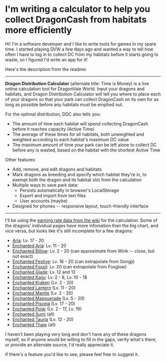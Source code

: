 # I'm writing a calculator to help you collect DragonCash from habitats more efficiently

Hi! I'm a software developer and I like to write tools for games in my spare time. I started playing DVW a few days ago and wanted a way to tell how often I have to log in to collect DC from my habitats before it starts going to waste, so I figured I'd write an app for it!

Here's the description from the readme:

---

**Dragon Distribution Calculator** (alternate title: Time is Money) is a live online calculation tool for DragonVale World. Input your dragons and habitats, and Dragon Distribution Calculator will tell you where to place each of your dragons so that your park can collect DragonCash on its own for as long as possible before any habitats must be emptied out.

For the optimal distribution, DDC also tells you:

* The amount of time each habitat will spend collecting DragonCash before it reaches capacity (Active Time)
* The average of these times for all habitats, both unweighted and weighted according to each habitat's maximum DC value
* The maximum amount of time your park can be left alone to collect DC before any is wasted, based on the habitat with the shortest Active Time

Other features:

* Add, remove, and edit dragons and habitats
* Mark dragons as breeding and specify which habitat they're in, to exempt both the dragon and its habitat slot from the calculation
* Multiple ways to save park data:
  * Persists automatically in browser's LocalStorage
  * Export and import from text files
  * User accounts (maybe)
* Designed for phones -- responsive layout, touch-friendly interface

---

I'll be using the [earning rate data from the wiki](http://dragonvaleworld.wikia.com/wiki/Dragon_Earning_Rates) for the calculation. Some of the dragons' individual pages have more infomation than the big chart, and vice versa, but looks like it's still incomplete for a few dragons:

- [Aria](http://dragonvaleworld.wikia.com/wiki/Aria_Dragon#Earning_Rates): Lv. 17 - 20
- [Enchanted Aria](http://dragonvaleworld.wikia.com/wiki/Aria_Dragon#Earning_Rates): Lv. 11 - 20
- [Enchanted Billow](http://dragonvaleworld.wikia.com/wiki/Billow_Dragon#Earning_Rates): Lv. 2 - 20 (can approximate from Wink -- close, but not exact)
- [Enchanted Festive](http://dragonvaleworld.wikia.com/wiki/Festive_Dragon#Earning_Rates): Lv. 16 - 20 (can extrapolate from Gongji)
- [Enchanted Fossil](http://dragonvaleworld.wikia.com/wiki/Fossil_Dragon#Earning_Rates): Lv. 20 (can extrapolate from Foxglow)
- [Enchanted Glade](http://dragonvaleworld.wikia.com/wiki/Glade_Dragon#Earning_Rates): Lv. 12 and 13
- [Enchanted Kaiju](http://dragonvaleworld.wikia.com/wiki/Kaiju_Dragon#Earning_Rates): Lv. 2 - 8, Lv. 10 - 18
- [Enchanted Kraken](http://dragonvaleworld.wikia.com/wiki/Kraken_Dragon#Earning_Rates) (Lv. 2 - 20)
- [Enchanted Lantern](http://dragonvaleworld.wikia.com/wiki/Lantern_Dragon#Earning_Rates) (Lv. 11 - 20)
- [Enchanted Mantle](http://dragonvaleworld.wikia.com/wiki/Mantle_Dragon#Earning_Rates) (Lv. 2 - 20)
- [Enchanted Masquerade](http://dragonvaleworld.wikia.com/wiki/Masquerade_Dragon#Earning_Rates) (Lv. 5 - 20)
- [Enchanted Pisceia](http://dragonvaleworld.wikia.com/wiki/Pisceia_Dragon#Earning_Rates) (Lv. 17 - 20)
- [Enchanted Polar](http://dragonvaleworld.wikia.com/wiki/Polar_Dragon#Earning_Rates) (Lv. 2 - 17, Lv. 19)
- [Enchanted Sumi](http://dragonvaleworld.wikia.com/wiki/Sumi_Dragon#Earning_Rates) (all)
- [Enchanted Tauria](http://dragonvaleworld.wikia.com/wiki/Tauria_Dragon#Earning_Rates) (Lv. 12 - 20)
- [Enchanted Thaw](http://dragonvaleworld.wikia.com/wiki/Thaw_Dragon#Earning_Rates) (all)

I haven't been playing very long and don't have any of these dragons myself, so if anyone would be willing to fill in the gaps, verify what's there, or provide an alternate source, I'd really appreciate it.

If there's a feature you'd like to see, please feel free to suggest it.